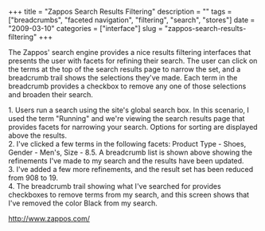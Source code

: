 +++
title = "Zappos Search Results Filtering"
description = ""
tags = ["breadcrumbs", "faceted navigation", "filtering", "search", "stores"]
date = "2009-03-10"
categories = ["interface"]
slug = "zappos-search-results-filtering"
+++


<p>The Zappos' search engine provides a nice results filtering interfaces that presents the user with facets for refining their search. The user can click on the terms at the top of the search results page to narrow the set, and a breadcrumb trail shows the selections they've made. Each term in the breadcrumb provides a checkbox to remove any one of those selections and broaden their search.</p>
<div id="screens-full" class="clear"><div class="caption">1. Users run a search using the site's global search box. In this scenario, I used the term &quot;Running&quot; and we're viewing the search results page that provides facets for narrowing your search. Options for sorting are displayed above the results.</div><div class="fullimg clear"><a href="http://media.konigi.com/interface/zappos-filtering-1.png" class="group" rel="group" title="1. Users run a search using the site's global search box. In this scenario, I used the term &qu..."><img src="http://media.konigi.com/interface/zappos-filtering-1.png" alt="" class="img-responsive"></a></div></div><div id="screens-full" class="clear"><div class="caption">2. I've clicked a few terms in the following facets: Product Type - Shoes, Gender - Men's, Size - 8.5. A breadcrumb list is shown above showing the refinements I've made to my search and the results have been updated.</div><div class="fullimg clear"><a href="http://media.konigi.com/interface/zappos-filtering-2.png" class="group" rel="group" title="2. I've clicked a few terms in the following facets: Product Type - Shoes, Gender - Men's,..."><img src="http://media.konigi.com/interface/zappos-filtering-2.png" alt="" class="img-responsive"></a></div></div><div id="screens-full" class="clear"><div class="caption">3. I've added a few more refinements, and the result set has been reduced from 908 to 19.</div><div class="fullimg clear"><a href="http://media.konigi.com/interface/zappos-filtering-3.png" class="group" rel="group" title="3. I've added a few more refinements, and the result set has been reduced from 908 to 19."><img src="http://media.konigi.com/interface/zappos-filtering-3.png" alt="" class="img-responsive"></a></div></div><div id="screens-full" class="clear"><div class="caption">4. The breadcrumb trail showing what I've searched for provides checkboxes to remove terms from my search, and this screen shows that I've removed the color Black from my search.</div><div class="fullimg clear"><a href="http://media.konigi.com/interface/zappos-filtering-4.png" class="group" rel="group" title="4. The breadcrumb trail showing what I've searched for provides checkboxes to remove terms from..."><img src="http://media.konigi.com/interface/zappos-filtering-4.png" alt="" class="img-responsive"></a></div></div>        
<p><a href="http://www.zappos.com/">http://www.zappos.com/</a></p>

